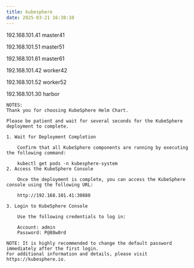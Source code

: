 ```yaml
---
title: kubesphere
date: 2025-03-21 16:38:10
---
```




192.168.101.41 master41

192.168.101.51 master51

192.168.101.61 master61

192.168.101.42 worker42

192.168.101.52 worker52

192.168.101.30 harbor

```
NOTES:
Thank you for choosing KubeSphere Helm Chart.

Please be patient and wait for several seconds for the KubeSphere deployment to complete.

1. Wait for Deployment Completion

    Confirm that all KubeSphere components are running by executing the following command:

    kubectl get pods -n kubesphere-system
2. Access the KubeSphere Console

    Once the deployment is complete, you can access the KubeSphere console using the following URL:

    http://192.168.101.41:30880

3. Login to KubeSphere Console

    Use the following credentials to log in:

    Account: admin
    Password: P@88w0rd

NOTE: It is highly recommended to change the default password immediately after the first login.
For additional information and details, please visit https://kubesphere.io.

```

